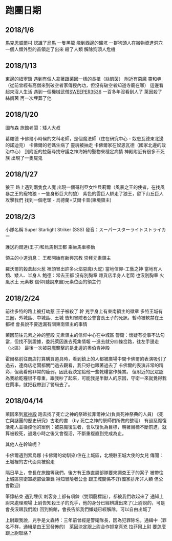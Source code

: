 <!-- TITLE: 流水帳 -->
<!-- SUBTITLE: 超隨便跑團流水帳 -->

# 跑團日期
## 2018/1/6
[馬克思威爾](/地理/馬克思威爾)村
認識了[烏馬](/角色/烏馬)
一隻黑龍 飛到西邊的礦坑
一群狗頭人在搬物資進洞穴
一個人類外型的首領走了出來
殺了人類 解除狗頭人危機
## 2018/1/13
東邊的紐寧鎮
遇到有個人拿著跟萊因一樣的長槍（絲凱茵）
附近有惡魔
靈和寺（從前曾經有高僧來到破空者家傳授內功，但沒有破空者知道寺廟在哪）
這邊看起來沒人生活
遇到一個機械武僧[SWEEPER3536](/角色/SWEEPER3536) 一百多年沒看到人了
萊因殺了絲凱茵 再一次埋葬了他
## 2018/1/20
圖布森
旅館老闆：矮人大叔

葛羅德 卡佛爾小時候的文科老師，是個魔法師（住在研究中心 - 奴恩瓦德東北邊的諾迪克）
卡佛爾的老媽生病了 靈魂被抽走
卡佛爾家在奴恩瓦德（國家北邊的政治中心）
到附近的拉薩尋找守護之神海姆的聖物來穩定病情
神殿附近有很多不死族
出現了一隻屍鬼

## 2018/1/27
狼王
路上遇到兩隻食人魔
出現一個哥利亞女性貝莉爾（風暴之王的使者，在找風暴之王的寵物狼 - 一隻身形巨大的狼）
紫色的雲巨人綁走了狼王，留下山丘巨人攻擊我們
找到一個老頭 - 烏德蘭=艾爾卡普(東境領主)

## 2018/2/3
小隊名稱 Super Starlight Striker (SSS)
發音：スーパースターライトストライカー

護送約爾達(王子)和烏馬到王都
乘坐馬車移動

領主的小道消息：
王都開始有新興宗教 崇拜元素領主

羅沃爾的榖倉起火惹
裡頭冒出許多火焰惡魔(火蛇)
當地信仰-工藝之神
當地有人類、矮人、半身人
鮑德：常去王都 沒有別胸章
雜貨店半身人老闆 也沒別胸章
火風水土 元素教 信仰(聽說來自)元素位面的領主們

## 2018/2/24
前往多特的路上被打劫惹
王子被殺了 幹
兇手身上有東南領主的徽章
多特王城有三圈，外城區、中城區、王城
告知冒險者公會會長王子的死訊，暫時被軟禁在王都裡
會長說不要透漏有關東南領主的事情

萊因前往元素之神的聖殿
元素領主的信仰中心在中城區
警衛：懷疑有從事不法勾當，但找不到證據，委託萊因進去蒐集情報
一進去就分四條岔路，往左手邊走（火區）
最後一次被惡魔襲擊的是北邊的奧伯肯神殿

霍爾格前往商店打算購買道具時，看到鎮上的人都被廣場中間卡佛爾的表演吸引了過去，連商店老闆都關門過去觀看，我只好也跟著過去了
卡佛爾的表演非常的精彩，但我看他非常的瘦弱，因此我決定給他一些乾糧當作獎賞。
但附近的民眾認為我給乾糧很不尊重，跟我吵了起來，可能我是半獸人的原因，守衛一來就覺得我在鬧事，就把我帶到了警局去了。

## 2018/04/14
萊因來到[眾神殿](/組織/眾神殿)
跑去找了死亡之神的祭師拉菲爾神父(負責死神祭典的人員)
《死亡與謎團的歷史研究》古老的書 （by 死亡之神的祭師們所做的整理）
有過惡魔復活死人並操控他的案例：被惡魔復生者，會以復仇為目標，朝著目標不斷前進，就算被殺死，過幾小時之後又會復活，不斷重複直到完成為止。

其他人在幹嘛呢？

卡佛爾遇到索烏娜 (卡佛爾的幼馴染)住在上城區，北境駐王城大使的女兒
傳聞：王城裡的古代面具被偷走

隔日早上，會長在旅館等我們，後方有王族直屬部隊要來調查王子的案子
被帶往上城區禁衛軍總部做筆錄
得知冒險者公會 跟王城關係不好(國家排斥非人類 但公會歡迎)

筆錄結束
遇到埋伏
刺客身上都有項鍊（雙頭龍標誌），都被我們收起來了
通知上尉來處理現場
上尉告知殺王子的兇手，他的身分已經辨識出來了(上尉說的，可是會長沒跟我們說)
回到旅館，會長告訴我們嫌疑已經解除，可以自由出城了

上尉跟我說，兇手是文森特：三年前曾經是警衛隊長，因為犯罪除名，通緝中（罪名不祥，通緝是由王室發佈的）
萊因決定跟上尉合作抓拿真兇
拉菲爾上尉
要怎麼跟上尉聯絡？


